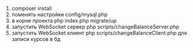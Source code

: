 1. composer install
2. поменять настройки config/mysql.php
2. в корне проекта php index.php migrate/up
3. запустить WebSocket сервер php scripts/changeBalanceServer.php
4. запустить WebSocket клиент php scripts/changeBalanceClient.php для записи курсов в бд
